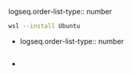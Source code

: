 logseq.order-list-type:: number
```Bash
wsl --install Ubuntu
```

- logseq.order-list-type:: number
  ```Bash
  
  ```
-